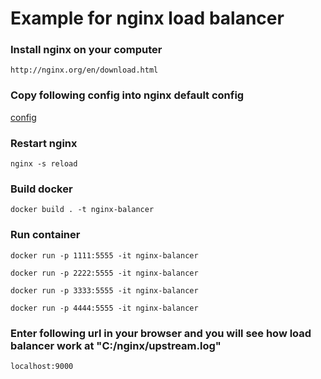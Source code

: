 # Example for nginx load balancer

### Install nginx on your computer

```
http://nginx.org/en/download.html
```

### Copy following config into nginx default config

[config](https://github.com/CoderZ2/nginx-load-balancer-example/blob/main/nginx.conf)

### Restart nginx

```
nginx -s reload
```

### Build docker

```
docker build . -t nginx-balancer
```

### Run container

```
docker run -p 1111:5555 -it nginx-balancer
```
```
docker run -p 2222:5555 -it nginx-balancer
```
```
docker run -p 3333:5555 -it nginx-balancer
```
```
docker run -p 4444:5555 -it nginx-balancer
```
### Enter following url in your browser and you will see how load balancer work at "C:/nginx/upstream.log"

```
localhost:9000
```

